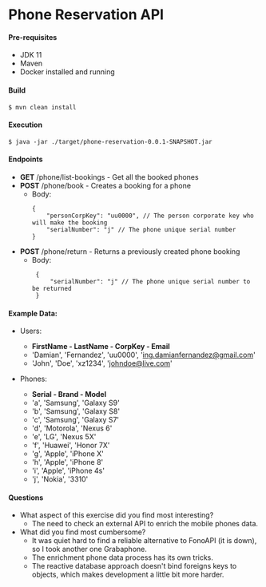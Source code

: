 # Phone Reservation API

#### Pre-requisites

* JDK 11
* Maven
* Docker installed and running

#### Build

```
$ mvn clean install
``` 

#### Execution

```
$ java -jar ./target/phone-reservation-0.0.1-SNAPSHOT.jar
``` 

#### Endpoints

* **GET** /phone/list-bookings - Get all the booked phones
* **POST** /phone/book - Creates a booking for a phone
    * Body:
      ```
      {
          "personCorpKey": "uu0000", // The person corporate key who will make the booking
          "serialNumber": "j" // The phone unique serial number
      }
      ``` 
* **POST** /phone/return - Returns a previously created phone booking
    * Body:
       ```
        {
            "serialNumber": "j" // The phone unique serial number to be returned
        }
        ```

#### Example Data:

* Users:
    * **FirstName - LastName - CorpKey - Email**
    * 'Damian', 'Fernandez', 'uu0000', 'ing.damianfernandez@gmail.com'
    * 'John', 'Doe', 'xz1234', 'johndoe@live.com'

* Phones:
    * **Serial - Brand - Model**
    * 'a', 'Samsung', 'Galaxy S9'
    * 'b', 'Samsung', 'Galaxy S8'
    * 'c', 'Samsung', 'Galaxy S7'
    * 'd', 'Motorola', 'Nexus 6'
    * 'e', 'LG', 'Nexus 5X'
    * 'f', 'Huawei', 'Honor 7X'
    * 'g', 'Apple', 'iPhone X'
    * 'h', 'Apple', 'iPhone 8'
    * 'i', 'Apple', 'iPhone 4s'
    * 'j', 'Nokia', '3310'

#### Questions

* What aspect of this exercise did you find most interesting?
    * The need to check an external API to enrich the mobile phones data.
* What did you find most cumbersome?
    * It was quiet hard to find a reliable alternative to FonoAPI (it is down), so I took another one Grabaphone.
    * The enrichment phone data process has its own tricks.
    * The reactive database approach doesn't bind foreigns keys to objects, which makes development a little bit more
      harder.
